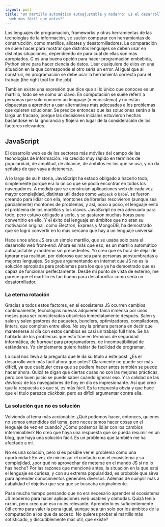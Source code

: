 ```yaml
---
layout: post
title: "Un martillo automático autoajustable y moderno: Es el desarrollo
  web más fácil que antes?"
---
```


<!-- No estoy muy seguro de si estoy de acuerdo conmigo mismo en este post, tenía que hacerlo por
la universidad -->


Los lenguajes de programación, frameworks y otras herramientas de las
tecnologías de la información, se suelen comparar con herramientas de
construcción, como martillos, alicates y desatornilladores. La
comparación se suele hacer para mostrar que distintos lenguajes se deben
usar en distintas situaciones, dependiendo de para cuál de ellas son más
apropiados. C es una buena opción para hacer programación embebida,
Python sirve para hacer ciencia de datos. Usar cualquiera de ellos en
una situación en la que corresponde el otro sería un error. Al igual que
al construir, en programación se debe usar la herramienta correcta para
el trabajo (the right tool for the job).

También existe una expresión que dice que si lo único que conoces es un
martillo, todo se ve como un clavo. En computación se suele referir a
personas que solo conocen un lenguaje (o ecosistema) y no están
dispuestas a aprender a usar alternativas más adecuadas a los problemas
que quieren solucionar. Se predice entonces que las soluciones serán a
la larga un fracaso, porque las decisiones iniciales estuvieron hechas
basándose en la ignorancia y flojera en lugar de la consideración de los
factores relevantes.

## JavaScript

El desarrollo web es de los sectores más móviles del campo de las
tecnologías de información. Ha crecido muy rápido en términos de
popularidad, de amplitud, de alcance, de ámbitos en los que se usa, y no
da señales de que vaya a detenerse.

A lo largo de su historia, JavaScript ha estado obligado a hacerlo todo,
simplemente porque era lo único que se podía encontrar en todos los
navegadores. A medida que se construían aplicaciones web de cada vez
mayor complejidad, distintas utilidades como `webpack` o `babel` se
fueron creando para lidiar con ella, montones de librerías resolvieron
(aunque sea parcialmente) montones de problemas, y así, poco a poco, el
lenguaje evitó el problema de los martillos y los clavos. JavaScript no
era adecuado para todo, pero estuvo obligado a serlo, y se gastaron
muchas horas para convertirlo en ello. Y el éxito del lenguaje en
ámbitos que no eran su motivación original, como Electron, Express y
MongoDB, ha demostrado que se logró convertir en lo más cercano que hay
a un lenguaje universal.

Hace unos años JS era un simple martillo, que se usaba solo para el
desarrollo web front-end. Ahora es más que eso, es un martillo
automático autoajustable y moderno sin precedentes. Yo creo que es hora
de dejar de ignorar esa realidad, por doloroso que sea para personas
acostumbradas a mejores lenguajes. Se sigue argumentando en internet que
JS no es la solución apropiada para problemas para los que ya ha
demostrado que es capaz de funcionar perfectamente. Desde mi punto de
vista de externo, me parece que el martillo es tan bueno para
desatornillar como sería un desatornillador.

### La eterna rotación

Gracias a todos estos factores, en el ecosistema JS ocurren cambios
continuamente, tecnologías nuevas adquieren fama inmensa por unos meses
para ser consideradas obsoletas inmediatamente después. Salen y salen y
salen gestores de paquetes, bundlers, optimizadores, compiladores,
linters, que compiten entre ellos. No soy la primera persona en decir
que mantenerse al día con estos cambios es casi un trabajo full time. Se
ha hablado de los problemas que esto trae en términos de seguridad
informática, de *burnout* para programadores, de incompatibilidad de
estándares. Yo simplemente quiero hablar de facilidad de programar.

Lo cual nos lleva a la pregunta que le da su título a este post: ¿Es el
desarrollo web más fácil ahora que antes? Claramente no puede ser más
difícil, ya que cualquier cosa que se pudiera hacer antes también se
puede hacer ahora. Quizá te digan que ciertas cosas no son las mejores
prácticas, pero con buen juicio se puede saber cuándo ignorar eso. Y la
calidad de las *devtools* de los navegadores de hoy en día es
impresionante. Así que creo que la respuesta es que sí, es más fácil. Es
la respuesta obvia y que hace que el título parezca *clickbait*, pero es
difícil argumentar contra ella.

### La solución que no es solución

Volviendo al tema más accionable: ¿Qué podemos hacer, entonces, quienes
no somos entendidos del tema, pero necesitamos hacer cosas en el
lenguaje de vez en cuando? ¿Cómo podemos lidiar con los cambios
interminables? No creo que haya una respuesta que se pueda resumir en un
blog, que haya una solución fácil. Es un problema que también me ha
afectado a mí.

No es una solución, pero sí es posible ver el problema como una
oportunidad: En vez de minimizar el contacto con el ecosistema y su
complejidad, ¿por qué no aprovechar de meterse en el mundo JS si no lo
has hecho? Por las razones que mencioné antes, la situación en la que
está el lenguaje es curiosa, y con su extrema popularidad, es probable
que sirva para aprender conocimientos generales diversos. Además de
cumplir más a cabalidad el objetivo que sea que se buscaba
originalmente.

Pasé mucho tiempo pensando que no era necesario aprender el ecosistema
JS moderno para hacer aplicaciones web usables y cómodas. Quizá tenía
razón, pero creo que eso no es relevante. Aprenderlo es suficientemente
útil como para valer la pena igual, aunque sea tan solo por los ámbitos
de la computación a los que da acceso. No quieres probar el martillo más
sofisticado, y discutiblemente más útil, que existe?
